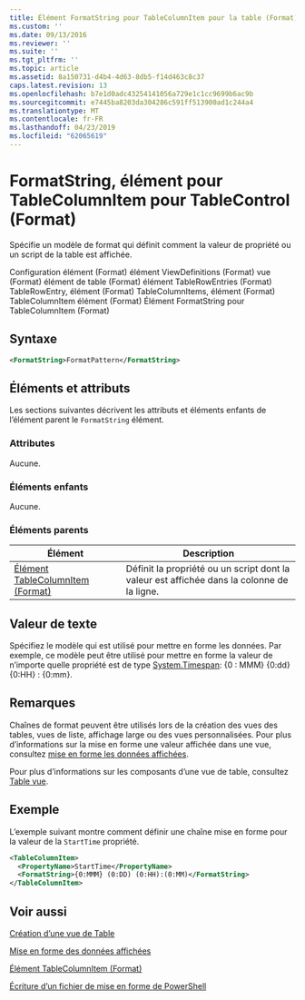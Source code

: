 ```yaml
---
title: Élément FormatString pour TableColumnItem pour la table (Format) | Microsoft Docs
ms.custom: ''
ms.date: 09/13/2016
ms.reviewer: ''
ms.suite: ''
ms.tgt_pltfrm: ''
ms.topic: article
ms.assetid: 8a150731-d4b4-4d63-8db5-f14d463c8c37
caps.latest.revision: 13
ms.openlocfilehash: b7e1d0adc43254141056a729e1c1cc9699b6ac9b
ms.sourcegitcommit: e7445ba8203da304286c591ff513900ad1c244a4
ms.translationtype: MT
ms.contentlocale: fr-FR
ms.lasthandoff: 04/23/2019
ms.locfileid: "62065619"
---
```

# <a name="formatstring-element-for-tablecolumnitem-for-tablecontrol-format"></a>FormatString, élément pour TableColumnItem pour TableControl (Format)

Spécifie un modèle de format qui définit comment la valeur de propriété ou un script de la table est affichée.

Configuration élément (Format) élément ViewDefinitions (Format) vue (Format) élément de table (Format) élément TableRowEntries (Format) TableRowEntry, élément (Format) TableColumnItems, élément (Format) TableColumnItem élément (Format) Élément FormatString pour TableColumnItem (Format)

## <a name="syntax"></a>Syntaxe

```xml
<FormatString>FormatPattern</FormatString>
```

## <a name="attributes-and-elements"></a>Éléments et attributs

Les sections suivantes décrivent les attributs et éléments enfants de l’élément parent le `FormatString` élément.

### <a name="attributes"></a>Attributes

Aucune.

### <a name="child-elements"></a>Éléments enfants

Aucune.

### <a name="parent-elements"></a>Éléments parents

|Élément|Description|
|-------------|-----------------|
|[Élément TableColumnItem (Format)](./tablecolumnitem-element-for-tablecolumnitems-for-tablecontrol-format.md)|Définit la propriété ou un script dont la valeur est affichée dans la colonne de la ligne.|

## <a name="text-value"></a>Valeur de texte

Spécifiez le modèle qui est utilisé pour mettre en forme les données. Par exemple, ce modèle peut être utilisé pour mettre en forme la valeur de n’importe quelle propriété est de type [System.Timespan](/dotnet/api/System.TimeSpan): {0 : MMM} {0:dd} {0:HH} : {0:mm}.

## <a name="remarks"></a>Remarques

Chaînes de format peuvent être utilisés lors de la création des vues des tables, vues de liste, affichage large ou des vues personnalisées. Pour plus d’informations sur la mise en forme une valeur affichée dans une vue, consultez [mise en forme les données affichées](./formatting-displayed-data.md).

Pour plus d’informations sur les composants d’une vue de table, consultez [Table vue](./creating-a-table-view.md).

## <a name="example"></a>Exemple

L’exemple suivant montre comment définir une chaîne mise en forme pour la valeur de la `StartTime` propriété.

```xml
<TableColumnItem>
  <PropertyName>StartTime</PropertyName>
  <FormatString>{0:MMM} (0:DD) (0:HH):(0:MM)</FormatString>
</TableColumnItem>
```

## <a name="see-also"></a>Voir aussi

[Création d’une vue de Table](./creating-a-table-view.md)

[Mise en forme des données affichées](./formatting-displayed-data.md)

[Élément TableColumnItem (Format)](./tablecolumnitem-element-for-tablecolumnitems-for-tablecontrol-format.md)

[Écriture d’un fichier de mise en forme de PowerShell](./writing-a-powershell-formatting-file.md)
